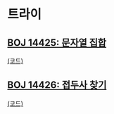 # 트라이

## [BOJ 14425: 문자열 집합](https://www.acmicpc.net/problem/14425)
[(코드)](https://github.com/DJ-archive/Algorithm-DataStructure/blob/main/0minyoung0/algorithm/31_트라이/Boj14425.java)

## [BOJ 14426: 접두사 찾기](https://www.acmicpc.net/problem/14426)
[(코드)](https://github.com/DJ-archive/Algorithm-DataStructure/blob/main/0minyoung0/algorithm/31_트라이/Boj14426.java)